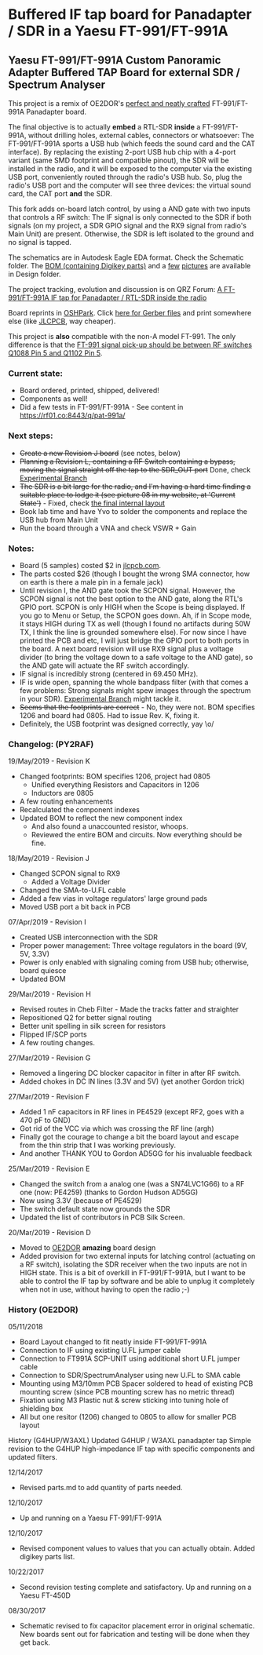# Buffered IF tap board for Panadapter / SDR in a Yaesu FT-991/FT-991A
## Yaesu FT-991/FT-991A Custom Panoramic Adapter Buffered TAP Board for external SDR / Spectrum Analyser

This project is a remix of OE2DOR's [perfect and neatly crafted](https://raw.githubusercontent.com/Lightning1984/FT991A-PAT/master/Design/FT991-PAT_Installed.jpg) FT-991/FT-991A Panadapter board.

The final objective is to actually **embed** a RTL-SDR **inside** a FT-991/FT-991A, without drilling holes, external cables, connectors or whatsoever: The FT-991/FT-991A sports a USB hub (which feeds the sound card and the CAT interface). By replacing the existing 2-port USB hub chip with a 4-port variant (same SMD footprint and compatible pinout), the SDR will be installed in the radio, and it will be exposed to the computer via the existing USB port, conveniently routed through the radio's USB hub. So, plug the radio's USB port and the computer will see three devices: the virtual sound card, the CAT port **and** the SDR.

This fork adds on-board latch control, by using a AND gate with two inputs that controls a RF switch: The IF signal is only connected to the SDR if both signals (on my project, a SDR GPIO signal and the RX9 signal from radio's Main Unit) are present. Otherwise, the SDR is left isolated to the ground and no signal is tapped.

The schematics are in Autodesk Eagle EDA format. Check the Schematic folder.
The [BOM (containing Digikey parts)](Design/parts-digikey.md) and a [few](https://raw.githubusercontent.com/rfrht/FT991A-PAT/master/Design/FT-991A_PAT-Back.png) [pictures](https://raw.githubusercontent.com/rfrht/FT991A-PAT/master/Design/FT-991A_PAT-front.png) are available in Design folder.

The project tracking, evolution and discussion is on QRZ Forum: [A FT-991/FT-991A IF tap for Panadapter / RTL-SDR inside the radio](https://forums.qrz.com/index.php?threads/hard-hack-embedding-a-sdr-in-FT-991/FT-991A-need-rf-designers-review.650840/)

Board reprints in [OSHPark](https://oshpark.com/shared_projects/g3PSPQPM). Click [here for Gerber files](https://raw.githubusercontent.com/rfrht/FT991A-PAT/master/Design/board-gerbers.zip) and print somewhere else (like [JLCPCB](https://jlcpcb.com/quote), way cheaper).

This project is **also** compatible with the non-A model FT-991. The only difference is that the [FT-991 signal pick-up should be between RF switches Q1088 Pin 5 and Q1102 Pin 5](https://raw.githubusercontent.com/rfrht/FT991A-PAT/master/Design-tap-point.png).

### Current state:
* Board ordered, printed, shipped, delivered!
* Components as well!
* Did a few tests in FT-991/FT-991A - See content in https://rf01.co:8443/q/pat-991a/

### Next steps:

* ~~Create a new Revision J board~~ (see notes, below)
* ~~Planning a Revision L, containing a RF Switch containing a bypass, moving the signal straight off the tap to the SDR_OUT port~~ Done, check [Experimental Branch](https://github.com/rfrht/FT991A-PAT/tree/Experimental)
* ~~The SDR is a bit large for the radio, and I'm having a hard time finding a suitable place to lodge it (see picture 08 in my website, at 'Current State')~~ - Fixed, check [the final internal layout](/Design/FT991-PAT_Installed.jpg)
* Book lab time and have Yvo to solder the components and replace the USB hub from Main Unit
* Run the board through a VNA and check VSWR + Gain


### Notes:

* Board (5 samples) costed $2 in [jlcpcb.com](https://jlcpcb.com/quote).
* The parts costed $26 (though I bought the wrong SMA connector, how on earth is there a male pin in a female jack)
* Until revision I, the AND gate took the SCPON signal. However, the SCPON signal is not the best option to the AND gate, along the RTL's GPIO port. SCPON is only HIGH when the Scope is being displayed. If you go to Menu or Setup, the SCPON goes down. Ah, if in Scope mode, it stays HIGH during TX as well (though I found no artifacts during 50W TX, I think the line is grounded somewhere else). For now since I have printed the PCB and etc, I will just bridge the GPIO port to both ports in the board. A next board revision will use RX9 signal plus a voltage divider (to bring the voltage down to a safe voltage to the AND gate), so the AND gate will actuate the RF switch accordingly.
* IF signal is incredibly strong (centered in 69.450 MHz).
* IF is wide open, spanning the whole bandpass filter (with that comes a few problems: Strong signals might spew images through the spectrum in your SDR). [Experimental Branch](https://github.com/rfrht/FT991A-PAT/tree/Experimental) might tackle it.
* ~~Seems that the footprints are correct~~ - No, they were not. BOM specifies 1206 and board had 0805. Had to issue Rev. K, fixing it.
* Definitely, the USB footprint was designed correctly, yay \o/


### Changelog: (PY2RAF)

19/May/2019 - Revision K
* Changed footprints: BOM specifies 1206, project had 0805
  - Unified everything Resistors and Capacitors in 1206
  - Inductors are 0805
* A few routing enhancements
* Recalculated the component indexes
* Updated BOM to reflect the new component index
  - And also found a unaccounted resistor, whoops.
  - Reviewed the entire BOM and circuits. Now everything should be fine.

18/May/2019 - Revision J
* Changed SCPON signal to RX9
  - Added a Voltage Divider
* Changed the SMA-to-U.FL cable
* Added a few vias in voltage regulators' large ground pads 
* Moved USB port a bit back in PCB

07/Apr/2019 - Revision I
* Created USB interconnection with the SDR
* Proper power management: Three voltage regulators in the board (9V, 5V, 3.3V)
* Power is only enabled with signaling coming from USB hub; otherwise, board quiesce
* Updated BOM

29/Mar/2019 - Revision H
* Revised routes in Cheb Filter - Made the tracks fatter and straighter
* Repositioned Q2 for better signal routing
* Better unit spelling in silk screen for resistors
* Flipped IF/SCP ports
* A few routing changes.

27/Mar/2019 - Revision G
* Removed a lingering DC blocker capacitor in filter in after RF switch.
* Added chokes in DC IN lines (3.3V and 5V) (yet another Gordon trick)

27/Mar/2019 - Revision F
* Added 1 nF capacitors in RF lines in PE4529 (except RF2, goes with a 470 pF to GND)
* Got rid of the VCC via which was crossing the RF line (argh)
* Finally got the courage to change a bit the board layout and escape from the thin strip that I was working previously.
* And another THANK YOU to Gordon AD5GG for his invaluable feedback

25/Mar/2019 - Revision E
* Changed the switch from a analog one (was a SN74LVC1G66) to a RF one (now: PE4259) (thanks to Gordon Hudson AD5GG)
* Now using 3.3V (because of PE4529)
* The switch default state now grounds the SDR
* Updated the list of contributors in PCB Silk Screen.

20/Mar/2019 - Revision D
* Moved to [OE2DOR](https://github.com/Lightning1984) **amazing** board design
* Added provision for two external inputs for latching control (actuating on a RF switch), isolating the SDR receiver when the two inputs are not in HIGH state. This is a bit of overkill in FT-991/FT-991A, but I want to be able to control the IF tap by software and be able to unplug it completely when not in use, without having to open the radio ;-)

### History (OE2DOR)

05/11/2018
 - Board Layout changed to fit neatly inside FT-991/FT-991A
 - Connection to IF using existing U.FL jumper cable 
 - Connection to FT991A SCP-UNIT using additional short U.FL jumper cable
 - Connection to SDR/SpectrumAnalyser using new U.FL to SMA cable
 - Mounting using M3/10mm PCB Spacer soldered to head of existing PCB mounting screw (since PCB mounting screw has no metric thread)
 - Fixation using M3 Plastic nut & screw sticking into tuning hole of shielding box
 - All but one resitor (1206) changed to 0805 to allow for smaller PCB layout

History (G4HUP/W3AXL)
Updated G4HUP / W3AXL panadapter tap
Simple revision to the G4HUP high-impedance IF tap with specific components and updated filters.

12/14/2017
 - Revised parts.md to add quantity of parts needed.

12/10/2017
 - Up and running on a Yaesu FT-991/FT-991A

12/10/2017
 - Revised component values to values that you can actually obtain. Added digikey parts list.

10/22/2017
 - Second revision testing complete and satisfactory. Up and running on a Yaesu FT-450D

08/30/2017
 - Schematic revised to fix capacitor placement error in original schematic. New boards sent out for fabrication and testing will be done when they get back.

